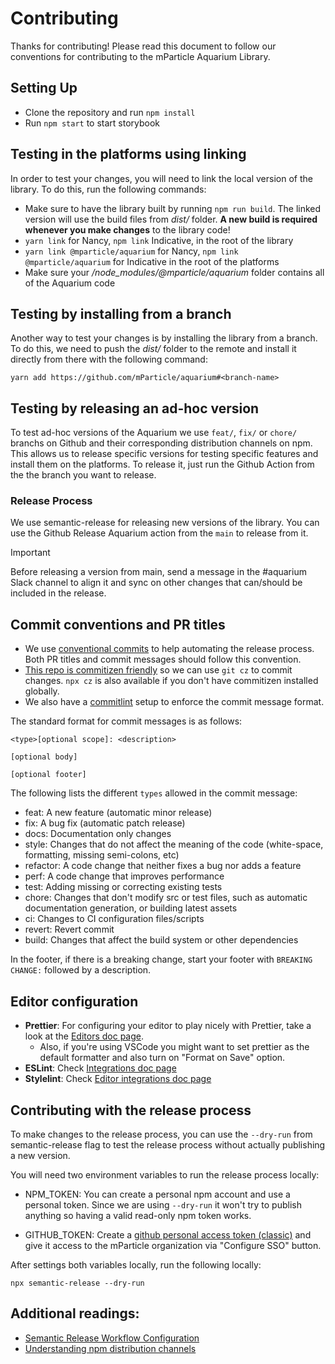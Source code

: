 # Contributing

Thanks for contributing! Please read this document to follow our conventions for contributing to the mParticle Aquarium Library.

## Setting Up

- Clone the repository and run `npm install`
- Run `npm start` to start storybook

## Testing in the platforms using linking

In order to test your changes, you will need to link the local version of the library. To do this, run the following commands:

- Make sure to have the library built by running `npm run build`. The linked version will use the build files from _dist/_ folder.
  **A new build is required whenever you make changes** to the library code!
- `yarn link` for Nancy, `npm link` Indicative, in the root of the library
- `yarn link @mparticle/aquarium` for Nancy, `npm link @mparticle/aquarium` for Indicative in the root of the platforms
- Make sure your _/node_modules/@mparticle/aquarium_ folder contains all of the Aquarium code

## Testing by installing from a branch

Another way to test your changes is by installing the library from a branch. To do this, we need to push the _dist/_ folder to the remote
and install it directly from there with the following command:

```
yarn add https://github.com/mParticle/aquarium#<branch-name>
```

## Testing by releasing an ad-hoc version

To test ad-hoc versions of the Aquarium we use `feat/`, `fix/` or `chore/` branchs on Github and their corresponding distribution channels on npm.
This allows us to release specific versions for testing specific features and install them on the platforms. To release it,
just run the Github Action from the the branch you want to release.

### Release Process

We use semantic-release for releasing new versions of the library. You can use the Github Release Aquarium action from the `main` to release from it.

> [!IMPORTANT]  
> Before releasing a version from main, send a message in the #aquarium Slack channel to align it and sync on other changes that can/should be included in the release.

## Commit conventions and PR titles

- We use [conventional commits](https://www.conventionalcommits.org/en/v1.0.0/) to help automating the release process. Both PR titles and commit messages should follow this convention.
- [This repo is commitizen friendly](https://github.com/commitizen/cz-cli?tab=readme-ov-file#using-the-command-line-tool) so we can use `git cz` to commit changes.
  `npx cz` is also available if you don't have commitizen installed globally.
- We also have a [commitlint](https://commitlint.js.org/) setup to enforce the commit message format.

The standard format for commit messages is as follows:

```
<type>[optional scope]: <description>

[optional body]

[optional footer]
```

The following lists the different `types` allowed in the commit message:

- feat: A new feature (automatic minor release)
- fix: A bug fix (automatic patch release)
- docs: Documentation only changes
- style: Changes that do not affect the meaning of the code (white-space, formatting, missing semi-colons, etc)
- refactor: A code change that neither fixes a bug nor adds a feature
- perf: A code change that improves performance
- test: Adding missing or correcting existing tests
- chore: Changes that don't modify src or test files, such as automatic documentation generation, or building latest assets
- ci: Changes to CI configuration files/scripts
- revert: Revert commit
- build: Changes that affect the build system or other dependencies

In the footer, if there is a breaking change, start your footer with `BREAKING CHANGE:` followed by a description.

## Editor configuration

- **Prettier**: For configuring your editor to play nicely with Prettier, take a look at the [Editors doc page](https://prettier.io/docs/en/editors).
  - Also, if you're using VSCode you might want to set prettier as the default formatter and also turn on "Format on Save" option.
- **ESLint**: Check [Integrations doc page](https://eslint.org/docs/latest/use/integrations)
- **Stylelint**: Check [Editor integrations doc page](https://stylelint.io/awesome-stylelint/#editor-integrations)

## Contributing with the release process

To make changes to the release process, you can use the `--dry-run` from semantic-release flag to test the release
process without actually publishing a new version.

You will need two environment variables to run the release process locally:

- NPM_TOKEN: You can create a personal npm account and use a personal token.
  Since we are using `--dry-run` it won't try to publish anything so having a valid read-only npm token works.

- GITHUB_TOKEN: Create a [github personal access token (classic)](https://github.com/settings/tokens)
  and give it access to the mParticle organization via "Configure SSO" button.

After settings both variables locally, run the following locally:

```
npx semantic-release --dry-run
```

## Additional readings:

- [Semantic Release Workflow Configuration](https://github.com/semantic-release/semantic-release/blob/master/docs/usage/workflow-configuration.md#workflow-configuration)
- [Understanding npm distribution channels](https://docs.npmjs.com/cli/v8/commands/npm-dist-tag#purpose)
